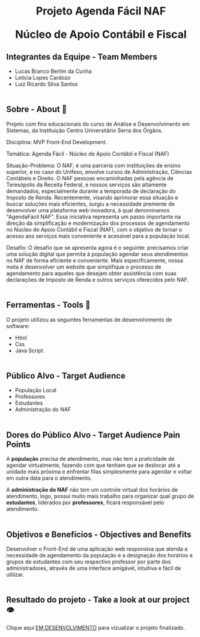 <h1 align="center">
    <strong>Projeto Agenda Fácil NAF</strong>
    <p>Núcleo de Apoio Contábil e Fiscal</p>
</h1>

## Integrantes da Equipe - Team Members 

- Lucas Branco Berlim da Cunha
- Leticia Lopes Cardozo
- Luiz Ricardo Silva Santos
<br><br>

## Sobre - About 📘

Projeto com fins educacionais do curso de Análise e Desenvolvimento em Sistemas, da Instituição Centro Universitário Serra dos Órgãos.

Disciplina: MVP Front-End Development.

Temática: Agenda Fácil - Núcleo de Apoio Contábil e Fiscal (NAF)

Situação-Problema: O NAF, é uma parceria com instituições de ensino superior, e no caso do Unifeso, envolve cursos de Administração, Ciências Contábeis e Direito. O NAF pessoas encaminhadas pela agência de Teresópolis da Receita Federal, e nossos serviços são altamente demandados, especialmente durante a temporada de declaração do Imposto de Renda.
Recentemente, visando aprimorar essa situação e buscar soluções mais eficientes, surgiu a necessidade premente de desenvolver uma plataforma web inovadora, à qual denominamos "AgendaFácil NAF". Essa iniciativa representa um passo importante na direção da simplificação e modernização dos processos de agendamento no Núcleo de Apoio Contábil e Fiscal (NAF), com o objetivo de tornar o acesso aos serviços mais conveniente e acessível para a população local.

Desafio: O desafio que se apresenta agora é o seguinte: precisamos criar uma solução digital que permita à população agendar seus atendimentos no NAF de forma eficiente e conveniente. Mais especificamente, nossa meta é desenvolver um website que simplifique o processo de agendamento para aqueles que desejam obter assistência com suas declarações de Imposto de Renda e outros serviços oferecidos pelo NAF.
<br><br>

## Ferramentas - Tools 🔧
O projeto utilizou as seguintes ferramentas de desenvolvimento de software:
- Html
- Css
- Java Script
<br><br>

## Público Alvo - Target Audience
- População Local
- Professores
- Estudantes
- Administração do NAF
<br><br>

## Dores do Público Alvo - Target Audience Pain Points
A <strong>população</strong> precisa de atendimento, mas não tem a praticidade de agendar virtualmente, fazendo com que tenham que se deslocar até a unidade mais próxima e enfrentar filas simplesmente para agendar e voltar em outra data para o atendimento.


A <strong>administração do NAF</strong> não tem um controle virtual dos horários de atendimento, logo, possui muito mais trabalho para organizar qual grupo de <strong>estudantes</strong>, liderados por <strong>professores</strong>, ficará responsável pelo atendimento.
<br><br>

## Objetivos e Benefícios - Objectives and Benefits
Desenvolver o Front-End de uma aplicação web responsiva que atenda a necessidade de agendamento da população e a designação dos horários e grupos de estudantes com seu respectivo professor por parte dos administradores, através de uma interface amigável, intuitiva e fácil de utilizar.
<br><br>

## Resultado do projeto - Take a look at our project 👁️
Clique aqui <a href="#">EM DESENVOLVIMENTO</a> para vizualizar o projeto finalizado.
